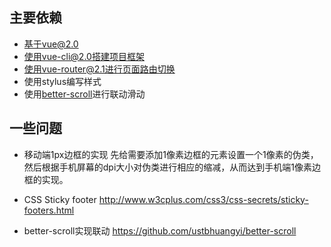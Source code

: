 ## 主要依赖
- 基于vue@2.0
- 使用vue-cli@2.0搭建项目框架
- 使用vue-router@2.1进行页面路由切换
- 使用stylus编写样式
- 使用[better-scroll](https://github.com/ustbhuangyi/better-scroll)进行联动滑动


## 一些问题
- 移动端1px边框的实现
  先给需要添加1像素边框的元素设置一个1像素的伪类，然后根据手机屏幕的dpi大小对伪类进行相应的缩减，从而达到手机端1像素边框的实现。

- CSS Sticky footer
  http://www.w3cplus.com/css3/css-secrets/sticky-footers.html

- better-scroll实现联动
  https://github.com/ustbhuangyi/better-scroll


